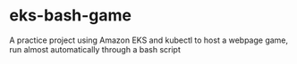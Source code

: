 # eks-bash-game
A practice project using Amazon EKS and kubectl to host a webpage game, run almost automatically through a bash script
